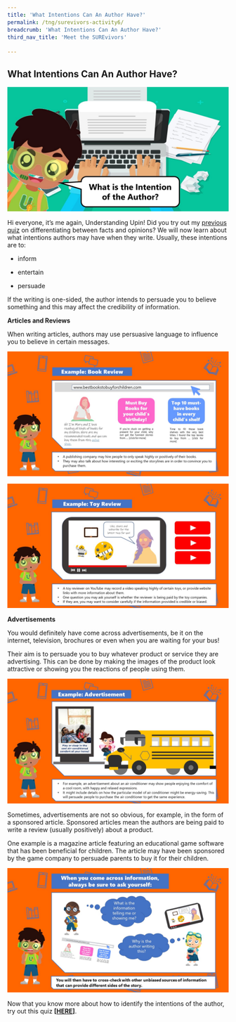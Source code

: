 ```yaml
---
title: 'What Intentions Can An Author Have?'
permalink: /tng/surevivors-activity6/
breadcrumb: 'What Intentions Can An Author Have?'
third_nav_title: 'Meet the SUREvivors'

---
```



## **What Intentions Can An Author Have?**

![](/images/sure-activity6-feature-image.jpg)

Hi everyone, it’s me again, Understanding Upin! Did you try out my [previous quiz](/tng/surevivors-activity5/) on differentiating between facts and opinions? We will now learn about what intentions authors may have when they write. Usually, these intentions are to:

- inform

- entertain

- persuade

   

If the writing is one-sided, the author intends to persuade you to believe something and this may affect the credibility of information. 

 

**Articles and Reviews**

When writing articles, authors may use persuasive language to influence you to believe in certain messages. 

![](/images/surevivors-act6-01.jpg)



![](/images/surevivors-act6-02.jpg)



**Advertisements**

You would definitely have come across advertisements, be it on the internet, television, brochures or even when you are waiting for your bus! 

Their aim is to persuade you to buy whatever product or service they are advertising. This can be done by making the images of the product look attractive or showing you the reactions of people using them.

![](/images/surevivors-act6-03.jpg)



Sometimes, advertisements are not so obvious, for example, in the form of a sponsored article. Sponsored articles mean the authors are being paid to write a review (usually positively) about a product. 

One example is a magazine article featuring an educational game software that has been beneficial for children. The article may have been sponsored by the game company to persuade parents to buy it for their children.



![](/images/surevivors-act6-04.jpg)



Now that you know more about how to identify the intentions of the author, try out this quiz **[[HERE](https://go.gov.sg/surevivor-activity6)]**.